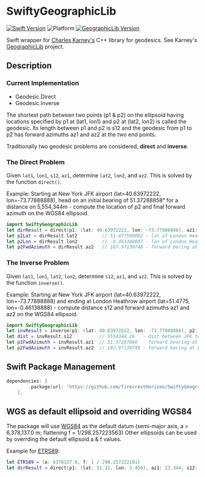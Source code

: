 # SwiftyGeographicLib

[![Swift Version](https://img.shields.io/badge/swift-5.5-blue.svg)](https://swift.org)
![Platform](https://img.shields.io/badge/platform-macOS|linux--64-lightgray.svg)
[![GeographicLib Version](https://img.shields.io/badge/GeographicLib-1.52.0-blue.svg)](https://geographiclib.sourceforge.io/)

Swift wrapper for [Charles Karney's](https://sourceforge.net/u/karney/) C++ library for geodesics. See Karney's [GeographicLib](https://sourceforge.net/projects/geographiclib/) project.

## Description

### Current Implementation

- Geodesic.Direct
- Geodesic.Inverse

The shortest path between two points (p1 & p2) on the ellipsoid having locations specified by p1 at (lat1, lon1) and p2 at (lat2, lon2) is called the geodesic.  Its length between p1 and p2 is s12 and the geodesic from p1 to p2 has forward azimuths az1 and az2 at the two end points.

Traditionally two geodesic problems are considered, **direct** and **inverse**.

### The Direct Problem

Given `lat1`, `lon1`, `s12`, `az1`, determine `lat2`, `lon2`, and `az2`.  This is solved by the function `direct()`.

Example: Starting at New York JFK airport (lat=40.63972222, lon=-73.77888888), head on an initial bearing of 51.37288858° for a distance on 5,554,344m - compute the location of p2 and final forward azimuth on the WGS84 ellipsoid.

``` swift
import SwiftyGeographicLib
let dirResult = direct(p1: (lat: 40.63972222, lon: -73.77888888), az1: 51.37287886, s12: 5554344.26)
let p2Lat = dirResult.lat2         // 51.477500002 - lat of London Heathrow (LHR) airport
let p2Lon = dirResult.lon2         // -0.461388897 - lon of London Heathrow (LHR) airport
let p2FwdAzimuth = dirResult.az2   // 107.97130748 - forward bering at LHR
```

### The Inverse Problem

Given `lat1`, `lon1`, `lat2`, `lon2`, determine `s12`, `az1`, and `az2`.  This is solved by the function `inverse()`.

Example: Starting at New York JFK airport (lat=40.63972222, lon=-73.77888888) and ending at London Heathrow airport (lat=51.4775, lon=-0.46138888) - compute distance s12 and forward azimuths az1 and az2 on the WGS84 ellipsoid.

``` swift
import SwiftyGeographicLib
let invResult = inverse(p1: (lat: 40.63972222, lon: -73.77888888), p2: (lat: 51.4775, lon: -0.46138888))
let dist = invResult.s12          // 5554344.26   - dist between JFK to LHR
let p1FwdAzimuth = invResult.az1  // 51.37287886  - forward bearing at JFK
let p2FwdAzimuth = invResult.az2  // 107.97130749 - forward bering at LHR
```

## Swift Package Management

``` swift
dependencies: [
        .package(url: "https://github.com/firecrestHorizon/SwiftyGeographicLib.git", from: "1.0.0"),
    ],
```

## WGS as default ellipsoid and overriding WGS84

The package will use [WGS84](https://en.wikipedia.org/wiki/World_Geodetic_System#WGS84) as the default datum (semi-major axis, a = 6,378,137.0 m; flattening f = 1/298.257223563)
Other ellipsoids can be used by overrding the default ellipsoid a & f values.

Example for [ETRS89](https://en.wikipedia.org/wiki/European_Terrestrial_Reference_System_1989):

``` swift
let ETRS89 = (a: 6378137.0, f: 1 / 298.257222101)
let dirResult = direct(p1: (lat: 51.21, lon: 3.456), az1: 23.344, s12: 10000, ellipsoid: ETRS89)
```
